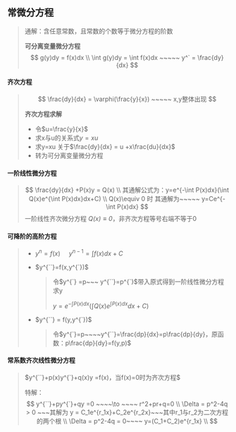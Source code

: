 ## 常微分方程

> 通解：含任意常数，且常数的个数等于微分方程的阶数
>
> **可分离变量微分方程**
>$$
> g(y)dy = f(x)dx \\
> \int g(y)dy = \int f(x)dx  ~~~~~ y^` = \frac{dy}{dx}
> $$

#### **齐次方程**

> $$
> \frac{dy}{dx} = \varphi(\frac{y}{x}) ~~~~~ x,y整体出现
> $$
>
> **齐次方程求解**
>
> - 令$u=\frac{y}{x}$
> - 求x与u的关系式$y=xu$
> - 求y=xu 关于$\frac{dy}{dx} = u +x\frac{du}{dx}$
> - 转为可分离变量微分方程

#### **一阶线性微分方程**

> $$
>\frac{dy}{dx} +P(x)y = Q(x) \\
> 其通解公式为：y=e^{-\int P(x)dx}(\int Q(x)e^{\int P(x)dx}dx+C) \\
>Q(x)\equiv 0 时 其通解为~~~~~ y=Ce^{-\int P(x)dx}
> $$
> 一阶线性齐次微分方程 *$Q(x)\equiv 0$*，非齐次方程等号右端不等于0
> 
> 

#### **可降阶的高阶方程**

> - $y^{n} =f(x)~~~~~y^{n-1}=\int f(x)dx+C$
>
> - $y^{``}=f(x,y^{`})$    
>
>   > 令$y^{`} =p~~~ y^{``}=p^{`}$带入原式得到一阶线性微分方程求y
>   >
>   > $y=e^{-\int P(x)dx}(\int Q(x)e^{\int P(x)dx}dx+C)$
>
> - $y^{``} = f(y,y^{`})$
>
>   > 令$y^{`}=p~~~~y^{``}=\frac{dp}{dx}=p\frac{dp}{dy}，原函数：p\frac{dp}{dy}=f(y,p)$

#### **常系数齐次线性微分方程**

> $y^{``}+p(x)y^{`}+q(x)y =f(x)，当f(x)=0时为齐次方程$
>
> 特解：
> $$
> y^{``}+py^{`}+qy =0 ~~~~\to ~~~~ r^2+pr+q=0  \\
> \Delta = p^2-4q > 0 ~~~其解为 y = C_1e^{r_1x}+C_2e^{r_2x}~~~其中r_1与r_2为二次方程的两个根 \\
> \Delta = p^2-4q = 0~~~~  y=(C_1+C_2)e^{r_1x} \\
> $$

